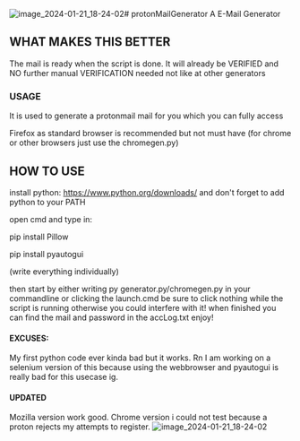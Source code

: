 ![image_2024-01-21_18-24-02](https://github.com/D0ytr6/protonMailGenerator/assets/91464447/37c8a62a-01fb-43ab-a20c-1c754f3dd29e)# protonMailGenerator
A E-Mail Generator


## WHAT MAKES THIS BETTER


The mail is ready when the script is done. It will already be VERIFIED and NO further manual VERIFICATION needed not like at other generators

### USAGE

It is used to generate a protonmail mail for you which you can fully access

Firefox as standard browser is recommended but not must have (for chrome or other browsers just use the chromegen.py)



## HOW TO USE

install python: https://www.python.org/downloads/
and don't forget to add python to your PATH

open cmd and type in:
  
  pip install Pillow
  
  pip install pyautogui

(write everything individually)

then start by either writing py generator.py/chromegen.py in your commandline or 
clicking the launch.cmd
be sure to click nothing while the script is running otherwise you could interfere with it!
when finished you can find the mail and password in the accLog.txt
enjoy!

#### EXCUSES:
My first python code ever kinda bad but it works. Rn I am working on a selenium version of this because using the webbrowser and pyautogui is really bad for this usecase ig.


#### UPDATED
Mozilla version work good. Chrome version i could not test because a proton rejects my attempts to register. 
![image_2024-01-21_18-24-02](https://github.com/D0ytr6/protonMailGenerator/assets/91464447/49fc6897-8808-4b09-a96f-37b12999d825)

